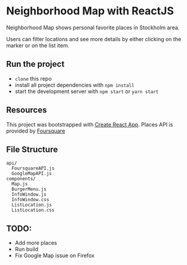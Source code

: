 # Neighborhood Map with ReactJS

Neighborhood Map shows personal favorite places in Stockholm area.

Users can filter locations and see more details by either clicking on the marker or on the list item.

## Run the project

* `clone` this repo
* install all project dependencies with `npm install`
* start the development server with `npm start` or `yarn start`

## Resources

This project was bootstrapped with [Create React App](https://github.com/facebookincubator/create-react-app).
Places API is provided by [Foursquare](https://developer.foursquare.com/)

## File Structure

```
api/
  FoursquareAPI.js
  GoogleMapAPI.js
components/
  Map.js
  BurgerMenu.js
  InfoWindow.js
  InfoWindow.css
  ListLocation.js
  ListLocation.css
```

## TODO:

- Add more places
- Run build
- Fix Google Map issue on Firefox
